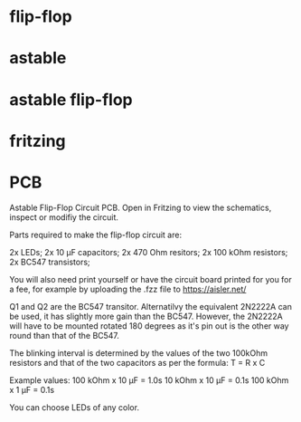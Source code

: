 # flip-flop
# astable
# astable flip-flop
# fritzing 
# PCB


Astable Flip-Flop Circuit PCB.
Open in Fritzing to view the schematics, inspect or modifiy the circuit.

Parts required to make the flip-flop circuit are:

2x LEDs;
2x 10 μF capacitors;
2x 470 Ohm resitors;
2x 100 kOhm resistors;
2x BC547 transistors;

You will also need print yourself or have the circuit board printed for you for a fee, 
for example by uploading the .fzz file to https://aisler.net/

Q1 and Q2 are the BC547 transitor.
Alternatilvy the equivalent 2N2222A can be used, it has slightly more gain than the BC547.
However, the 2N2222A will have to be mounted rotated 180 degrees as it's pin out is the other way round than that of the BC547.

The blinking interval is determined by the values of the two 100kOhm resistors and that of the two capacitors as per the formula: T = R x C

Example values:
100 kOhm x 10 μF = 1.0s
 10 kOhm x 10 μF = 0.1s
100 kOhm x  1 μF = 0.1s

You can choose LEDs of any color.






